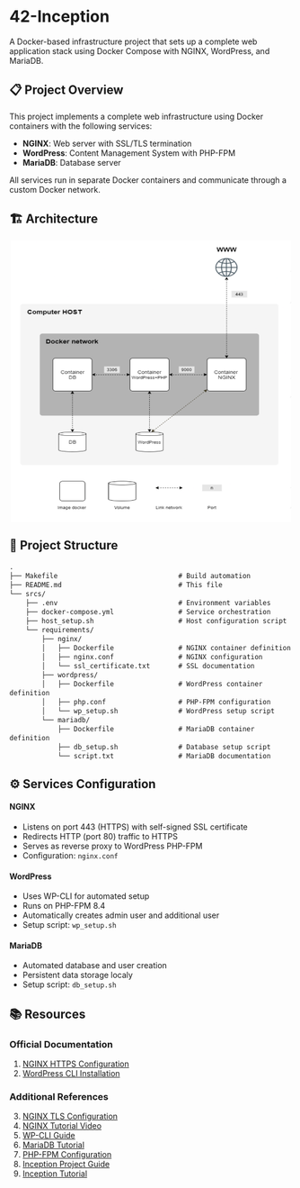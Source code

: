 # 42-Inception

A Docker-based infrastructure project that sets up a complete web application stack using Docker Compose with NGINX, WordPress, and MariaDB.

## 📋 Project Overview

This project implements a complete web infrastructure using Docker containers with the following services:
- **NGINX**: Web server with SSL/TLS termination
- **WordPress**: Content Management System with PHP-FPM
- **MariaDB**: Database server

All services run in separate Docker containers and communicate through a custom Docker network.

## 🏗️ Architecture
<img src="Screenshot 2025-08-30 at 15.56.21.png" alt="Architecture Diagram" width="500" height="500" style="display: block; margin: 0 auto;">

## 📁 Project Structure

```
.
├── Makefile                              # Build automation
├── README.md                             # This file
└── srcs/
    ├── .env                              # Environment variables
    ├── docker-compose.yml                # Service orchestration
    ├── host_setup.sh                     # Host configuration script
    └── requirements/
        ├── nginx/
        │   ├── Dockerfile                # NGINX container definition
        │   ├── nginx.conf                # NGINX configuration
        │   └── ssl_certificate.txt       # SSL documentation
        ├── wordpress/
        │   ├── Dockerfile                # WordPress container definition
        │   ├── php.conf                  # PHP-FPM configuration
        │   └── wp_setup.sh               # WordPress setup script
        └── mariadb/
            ├── Dockerfile                # MariaDB container definition
            ├── db_setup.sh               # Database setup script
            └── script.txt                # MariaDB documentation
```
## ⚙️ Services Configuration

#### NGINX
- Listens on port 443 (HTTPS) with self-signed SSL certificate
- Redirects HTTP (port 80) traffic to HTTPS
- Serves as reverse proxy to WordPress PHP-FPM
- Configuration: `nginx.conf`

#### WordPress
- Uses WP-CLI for automated setup
- Runs on PHP-FPM 8.4
- Automatically creates admin user and additional user
- Setup script: `wp_setup.sh`

#### MariaDB
- Automated database and user creation
- Persistent data storage localy
- Setup script: `db_setup.sh`

## 📚 Resources

### Official Documentation
1. [NGINX HTTPS Configuration](https://nginx.org/en/docs/http/configuring_https_servers.html)
2. [WordPress CLI Installation](https://make.wordpress.org/cli/handbook/guides/installing/)

### Additional References
3. [NGINX TLS Configuration](https://www.cyberciti.biz/faq/configure-nginx-to-use-only-tls-1-2-and-1-3/)
4. [NGINX Tutorial Video](https://youtu.be/q8OleYuqntY?si=fRhoGqt2kxg1RiO7)
5. [WP-CLI Guide](https://medium.com/@imyzf/inception-3979046d90a0)
6. [MariaDB Tutorial](https://www.youtube.com/watch?v=BN8lMesmvPw)
7. [PHP-FPM Configuration](https://www.youtube.com/watch?v=vohsuhwWvpw)
8. [Inception Project Guide](https://medium.com/@ssterdev/inception-guide-42-project-part-i-7e3af15eb671)
9. [Inception Tutorial](https://tuto.grademe.fr/inception/)